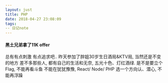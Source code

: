 ```yaml
---
layout: just
title: PHP
date: 2018-04-27 23:08:09
tags:
-- 日记note
---
```

#### 黑土兄弟拿了11K offer
总有有点刺激 有点追求吧..
昨天参加了胖姐30岁生日酒局&KTV局, 当然还是不变的地方 差不多那些人, 都有自己的生活和无奈, 五光十色、灯红酒绿. 
是不是要立个Flag,  不能再看斗鱼 不能在犹犹豫豫,   React/ Node/ PHP 选一个方向认、潜心, 不能再浮躁